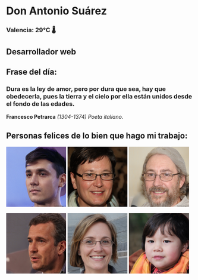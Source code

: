 # Don Antonio Suárez
### Valencia:  29°C 🌡️
## Desarrollador web
## Frase del día:
<!-- START QUOTE -->
### Dura es la ley de amor, pero por dura que sea, hay que obedecerla, pues la tierra y el cielo por ella están unidos desde el fondo de las edades.
**Francesco Petrarca** *(1304-1374) Poeta italiano.*
<!-- END QUOTE -->






## Personas felices de lo bien que hago mi trabajo:

<p float="left">
  <img src="src/image_0.png" width="32%" />
  <img src="src/image_1.png" width="32%" /> 
  <img src="src/image_2.png" width="32%" />
</p>
<p float="left">
  <img src="src/image_3.png" width="32%" />
  <img src="src/image_4.png" width="32%" /> 
  <img src="src/image_5.png" width="32%" />
</p>